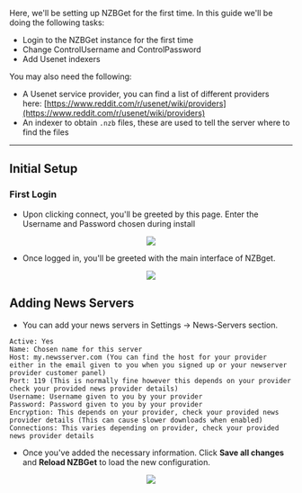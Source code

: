 Here, we'll be setting up NZBGet for the first time. In this guide we'll be doing the following tasks:

* Login to the NZBGet instance for the first time
* Change ControlUsername and ControlPassword
* Add Usenet indexers

You may also need the following: 

* A Usenet service provider, you can find a list of different providers here: [https://www.reddit.com/r/usenet/wiki/providers](https://www.reddit.com/r/usenet/wiki/providers)
* An indexer to obtain `.nzb` files, these are used to tell the server where to find the files

***

## Initial Setup
### First Login


* Upon clicking connect, you'll be greeted by this page. Enter the Username and Password chosen during install


<p align="center">
<img src="https://i.imgur.com/MG6BkI9.png">
</p>

* Once logged in, you'll be greeted with the main interface of NZBget.

<p align="center">
<img src="https://docs.usbx.me/uploads/images/gallery/2019-11/scaled-1680-/image-1572879211864.png">
</p>


## Adding News Servers

* You can add your news servers in Settings -> News-Servers section.

```
Active: Yes
Name: Chosen name for this server
Host: my.newsserver.com (You can find the host for your provider either in the email given to you when you signed up or your newserver provider customer panel) 
Port: 119 (This is normally fine however this depends on your provider check your provided news provider details)
Username: Username given to you by your provider
Password: Password given to you by your provider
Encryption: This depends on your provider, check your provided news provider details (This can cause slower downloads when enabled)
Connections: This varies depending on provider, check your provided news provider details

```

* Once you've added the necessary information. Click **Save all changes** and **Reload NZBGet** to load the new configuration.

<p align="center">
<img src="https://docs.usbx.me/uploads/images/gallery/2019-11/scaled-1680-/image-1572886463622.png">
</p>